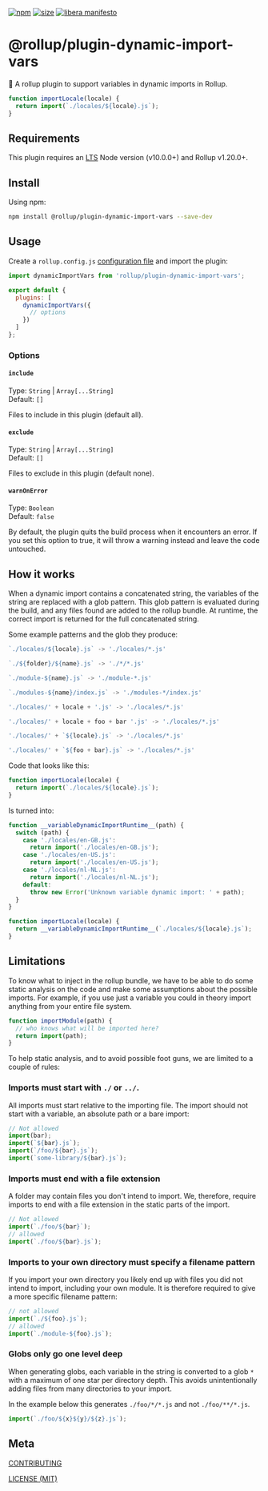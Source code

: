 [npm]: https://img.shields.io/npm/v/@rollup/plugin-dynamic-import-vars
[npm-url]: https://www.npmjs.com/package/@rollup/plugin-dynamic-import-vars
[size]: https://packagephobia.now.sh/badge?p=@rollup/plugin-dynamic-import-vars
[size-url]: https://packagephobia.now.sh/result?p=@rollup/plugin-dynamic-import-vars

[![npm][npm]][npm-url]
[![size][size]][size-url]
[![libera manifesto](https://img.shields.io/badge/libera-manifesto-lightgrey.svg)](https://liberamanifesto.com)

# @rollup/plugin-dynamic-import-vars

🍣 A rollup plugin to support variables in dynamic imports in Rollup.

```js
function importLocale(locale) {
  return import(`./locales/${locale}.js`);
}
```

## Requirements

This plugin requires an [LTS](https://github.com/nodejs/Release) Node version (v10.0.0+) and Rollup v1.20.0+.

## Install

Using npm:

```bash
npm install @rollup/plugin-dynamic-import-vars --save-dev
```

## Usage

Create a `rollup.config.js` [configuration file](https://www.rollupjs.org/guide/en/#configuration-files) and import the plugin:

```js
import dynamicImportVars from 'rollup/plugin-dynamic-import-vars';

export default {
  plugins: [
    dynamicImportVars({
      // options
    })
  ]
};
```

### Options

#### `include`

Type: `String` | `Array[...String]`<br>
Default: `[]`

Files to include in this plugin (default all).

#### `exclude`

Type: `String` | `Array[...String]`<br>
Default: `[]`

Files to exclude in this plugin (default none).

#### `warnOnError`

Type: `Boolean`<br>
Default: `false`

By default, the plugin quits the build process when it encounters an error. If you set this option to true, it will throw a warning instead and leave the code untouched.

## How it works

When a dynamic import contains a concatenated string, the variables of the string are replaced with a glob pattern. This glob pattern is evaluated during the build, and any files found are added to the rollup bundle. At runtime, the correct import is returned for the full concatenated string.

Some example patterns and the glob they produce:

```js
`./locales/${locale}.js` -> './locales/*.js'
```

```js
`./${folder}/${name}.js` -> './*/*.js'
```

```js
`./module-${name}.js` -> './module-*.js'
```

```js
`./modules-${name}/index.js` -> './modules-*/index.js'
```

```js
'./locales/' + locale + '.js' -> './locales/*.js'
```

```js
'./locales/' + locale + foo + bar '.js' -> './locales/*.js'
```

```js
'./locales/' + `${locale}.js` -> './locales/*.js'
```

```js
'./locales/' + `${foo + bar}.js` -> './locales/*.js'
```

Code that looks like this:

```js
function importLocale(locale) {
  return import(`./locales/${locale}.js`);
}
```

Is turned into:

```js
function __variableDynamicImportRuntime__(path) {
  switch (path) {
    case './locales/en-GB.js':
      return import('./locales/en-GB.js');
    case './locales/en-US.js':
      return import('./locales/en-US.js');
    case './locales/nl-NL.js':
      return import('./locales/nl-NL.js');
    default:
      throw new Error('Unknown variable dynamic import: ' + path);
  }
}

function importLocale(locale) {
  return __variableDynamicImportRuntime__(`./locales/${locale}.js`);
}
```

## Limitations

To know what to inject in the rollup bundle, we have to be able to do some static analysis on the code and make some assumptions about the possible imports. For example, if you use just a variable you could in theory import anything from your entire file system.

```js
function importModule(path) {
  // who knows what will be imported here?
  return import(path);
}
```

To help static analysis, and to avoid possible foot guns, we are limited to a couple of rules:

### Imports must start with `./` or `../`.

All imports must start relative to the importing file. The import should not start with a variable, an absolute path or a bare import:

```js
// Not allowed
import(bar);
import(`${bar}.js`);
import(`/foo/${bar}.js`);
import(`some-library/${bar}.js`);
```

### Imports must end with a file extension

A folder may contain files you don't intend to import. We, therefore, require imports to end with a file extension in the static parts of the import.

```js
// Not allowed
import(`./foo/${bar}`);
// allowed
import(`./foo/${bar}.js`);
```

### Imports to your own directory must specify a filename pattern

If you import your own directory you likely end up with files you did not intend to import, including your own module. It is therefore required to give a more specific filename pattern:

```js
// not allowed
import(`./${foo}.js`);
// allowed
import(`./module-${foo}.js`);
```

### Globs only go one level deep

When generating globs, each variable in the string is converted to a glob `*` with a maximum of one star per directory depth. This avoids unintentionally adding files from many directories to your import.

In the example below this generates `./foo/*/*.js` and not `./foo/**/*.js`.

```js
import(`./foo/${x}${y}/${z}.js`);
```

## Meta

[CONTRIBUTING](/.github/CONTRIBUTING.md)

[LICENSE (MIT)](/LICENSE)
